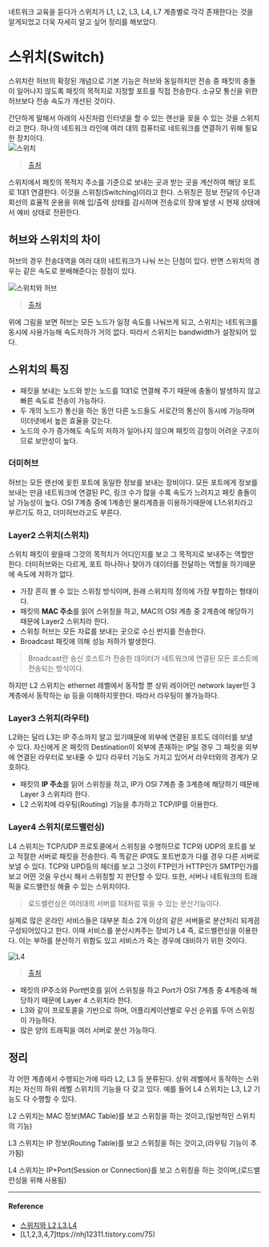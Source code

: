 네트워크 교육을 듣다가 스위치가 L1, L2, L3, L4, L7 계층별로 각각 존재한다는 것을 알게되었고 더욱 자세히 알고 싶어 정리를 해보았다.

# 스위치(Switch)
스위치란 허브의 확장된 개념으로 기본 기능은 허브와 동일하지만 전송 중 패킷의 충돌이 일어나지 않도록 패킷의 목적지로 지정할 포트를 직접 전송한다. 소규모 통신을 위한 허브보다 전송 속도가 개선된 것이다. 

간단하게 말해서 아래의 사진처럼 인터넷을 할 수 있는 랜선을 꽂을 수 있는 것을 스위치라고 한다. 하나의 네트워크 라인에 여러 대의 컴퓨터로 네트워크를 연결하기 위해 필요한 장치이다.  
![스위치](https://user-images.githubusercontent.com/43868540/104828040-9c99b080-58a8-11eb-8c1b-19e30b8ab9d8.PNG)

> [출처](https://nhj12311.tistory.com/75)

스위치에서 패킷의 목적지 주소를 기준으로 보내는 곳과 받는 곳을 계산하여 해당 포트로 1대1 연결한다. 이것을 스위칭(Switching)이라고 한다.
스위칭은 정보 전달의 수단과 회선의 효율적 운용을 위해 입/출력 상태를 감시하며 전송로의 장애 발생 시 현재 상태에서 예비 상태로 전환한다. 

## 허브와 스위치의 차이
허브의 경우 전송대역을 여러 대의 네트워크가 나눠 쓰는 단점이 있다. 반면 스위치의 경우는 같은 속도로 분배해준다는 장점이 있다.

![스위치와 허브](https://user-images.githubusercontent.com/43868540/104828795-5cd6c700-58b0-11eb-9c5c-c18f53c02339.PNG)

> [출처](https://siran.tistory.com/205)

위에 그림을 보면 허브는 모든 노드가 일정 속도를 나눠쓰게 되고, 스위치는 네트워크를 동시에 사용가능해 속도저하가 거의 없다. 따라서 스위치는 bandwidth가 설정되어 있다. 

## 스위치의 특징
- 패킷을 보내는 노드와 받는 노드를 1대1로 연결해 주기 때문에 충돌이 발생하지 않고 빠른 속도로 전송이 가능하다.
- 두 개의 노드가 통신을 하는 동안 다른 노드들도 서로간의 통신이 동시에 가능하며 이더넷에서 높은 효율을 갖는다.
- 노드의 수가 증가해도 속도의 저하가 일어나지 않으며 패킷의 감청이 어려운 구조이므로 보안성이 높다.

### 더미허브
허브는 모든 랜선에 꽂힌 포트에 동일한 정보를 보내는 장비이다. 모든 포트에게 정보를 보내는 만큼 네트워크에 연결된 PC, 링크 수가 많을 수록 속도가 느려지고 패킷 충돌이 날 가능성이 높다. OSI 7계층 중에 1계층인 물리계층을 이용하기때문에 L1스위치라고 부르기도 하고, 더미허브라고도 부른다.

### Layer2 스위치(스위치)
스위치 패킷이 왔을때 그것의 목적지가 어디인지를 보고 그 목적지로 보내주는 역할만 한다. 더미허브와는 다르게, 포트 하나하나 찾아가 데이터를 전달하는 역할을 하기때문에 속도에 저하가 없다. 

- 가장 흔히 볼 수 있는 스위칭 방식이며, 원래 스위치의 정의에 가장 부합하는 형태이다. 
- 패킷의 **MAC 주소**를 읽어 스위칭을 하고, MAC의 OSI 계층 중 2계층에 해당하기 때문에 Layer2 스위치라 한다. 
- 스위칭 허브는 모든 자료를 보내는 곳으로 수신 번지를 전송한다. 
- Broadcast 패킷에 의해 성능 저하가 발생한다. 
> Broadcast란 송신 호스트가 전송한 데이터가 네트워크에 연결된 모든 호스트에 전송되는 방식이다.

하지만 L2 스위치는 ethernet 레벨에서 동작할 뿐 상위 레이어인 network layer인 3계층에서 동작하는 ip 등을 이해하지못한다. 따라서 라우팅이 불가능하다. 

### Layer3 스위치(라우터)
L2와는 달리 L3는 IP 주소까지 알고 있기때문에 외부에 연결된 포트도 데이터를 보낼 수 있다.
자신에게 온 패킷의 Destination이 외부에 존재하는 IP일 경우 그 패킷을 외부에 연결된 라우터로 보내줄 수 있다 라우터 기능도 가지고 있어서 라우터와의 경계가 모호하다. 

- 패킷의 **IP 주소**를 읽어 스위칭을 하고, IP가 OSI 7계층 중 3계층에 해당하기 때문에 Layer 3 스위치라 한다. 
- L2 스위치에 라우팅(Routing) 기능을 추가하고 TCP/IP를 이용한다.

### Layer4 스위치(로드밸런싱)
L4 스위치는 TCP/UDP 프로토콜에서 스위칭을 수행하므로 TCP와 UDP의 포트를 보고 적절한 서버로 패킷을 전송한다. 즉 똑같은 IP여도 포트번호가 다를 경우 다른 서버로 보낼 수 있다. 
TCP와 UPD등의 헤더를 보고 그것이 FTP인가 HTTP인가 SMTP인가를 보고 어떤 것을 우선시 해서 스위칭할 지 판단할 수 있다. 또한, 서버나 네트워크의 트래픽을 로드밸런싱 해줄 수 있는 스위치이다. 
> 로드밸런싱은 여러대의 서버를 1대처럼 묶을 수 있는 분산기능이다.

실제로 많은 온라인 서비스들은 대부분 최소 2개 이상의 같은 서버들로 분산처리 되게끔 구성되어있다고 한다. 이때 서비스를 분산시켜주는 장비가 L4 즉, 로드밸런싱을 이용한다. 이는 부하를 분산하기 위함도 있고 서비스가 죽는 경우에 대비하기 위한 것이다.

![L4](https://user-images.githubusercontent.com/43868540/104828573-3ca60880-58ae-11eb-8ba1-5e98db78c670.PNG)

> [출처](https://klero.tistory.com/entry/L2-L3-L4-L7-%EC%8A%A4%EC%9C%84%EC%B9%98-%EA%B5%AC%EB%B6%84-%EB%B0%8F-%EA%B8%B0%EB%B3%B8%EC%A0%81%EC%9D%B8-%EC%84%A4%EB%AA%85)

- 패킷의 IP주소와 Port번호를 읽어 스위칭을 하고 Port가 OSI 7계층 중 4계층에 해당하기 때문에 Layer 4 스위치라 한다. 
- L3와 같이 프로토콜을 기반으로 하며, 어플리케이션별로 우선 순위를 두어 스위칭이 가능하다.
- 많은 양의 트래픽을 여러 서버로 분산 가능하다.


## 정리
각 어떤 계층에서 수행되는가에 따라 L2, L3 등 분류된다.
상위 레벨에서 동작하는 스위치는 자신의 하위 레벨 스위치의 기능을 다 갖고 있다. 예를 들어 L4 스위치는 L3, L2 기능도 다 수행할 수 있다.

L2 스위치는 MAC 정보(MAC Table)를 보고 스위칭을 하는 것이고,(일반적인 스위치의 기능)

L3 스위치는 IP 정보(Routing Table)를 보고 스위칭을 하는 것이고,(라우팅 기능이 추가됨)

L4 스위치는 IP+Port(Session or Connection)를 보고 스위칭을 하는 것이며,(로드밸런싱을 위해 사용됨) 

----
#### Reference
- [스위치와 L2,L3,L4](https://startingpitcher.tistory.com/8)
- [L1,2,3,4,7]ttps://nhj12311.tistory.com/75)

